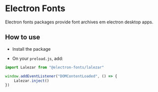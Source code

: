 # Electron Fonts

Electron fonts packages provide font archives em electron desktop apps.

## How to use

* Install the package

* On your `preload.js`, add:

```ts
import Lalezar from "@electron-fonts/lalezar"

window.addEventListener("DOMContentLoaded", () => {
    Lalezar.inject()
})
```